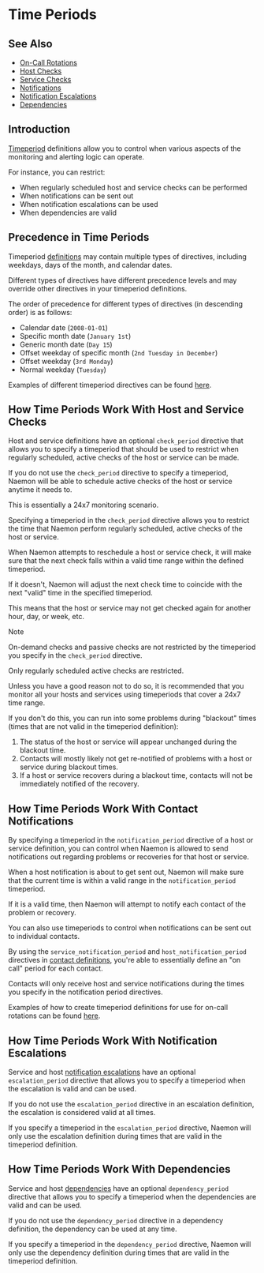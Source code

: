 # Time Periods

<div class="fa-icon-bg">
    <i class="fa-solid fa-clock fa-7x"></i>
</div>


## See Also
- [On-Call Rotations](oncallrotation)
- [Host Checks](hostchecks)
- [Service Checks](servicechecks)
- [Notifications](notifications)
- [Notification Escalations](escalations)
- [Dependencies](dependencies)

## Introduction

[Timeperiod](objectdefinitions#timeperiod) definitions allow you
to control when various aspects of the monitoring and alerting logic can operate.

For instance, you can restrict:

 - When regularly scheduled host and service checks can be performed
 - When notifications can be sent out
 - When notification escalations can be used
 - When dependencies are valid



## Precedence in Time Periods

Timeperiod [definitions](objectdefinitions#timeperiod) may contain
multiple types of directives, including weekdays, days of the month, and calendar dates.

Different types of directives have different precedence levels and may override
other directives in your timeperiod definitions.

The order of precedence for different types of directives (in descending order) is as follows:

 - Calendar date (`2008-01-01`)
 - Specific month date (`January 1st`)
 - Generic month date (`Day 15`)
 - Offset weekday of specific month (`2nd Tuesday in December`)
 - Offset weekday (`3rd Monday`)
 - Normal weekday (`Tuesday`)

Examples of different timeperiod directives can be found [here](objectdefinitions#timeperiod).



## How Time Periods Work With Host and Service Checks

Host and service definitions have an optional `check_period` directive that
allows you to specify a timeperiod that should be used to restrict when regularly
scheduled, active checks of the host or service can be made.

If you do not use the `check_period` directive to specify a timeperiod,
Naemon will be able to schedule active checks of the host or service anytime it needs to.

This is essentially a 24x7 monitoring scenario.

Specifying a timeperiod in the `check_period` directive allows you to restrict
the time that Naemon perform regularly scheduled, active checks of the host or service.

When Naemon attempts to reschedule a host or service check, it will make
sure that the next check falls within a valid time range within the defined timeperiod.

If it doesn't, Naemon will adjust the next check time to coincide
with the next "valid" time in the specified timeperiod.

This means that the host or service may not get checked again for
another hour, day, or week, etc.

> [!NOTE]
> On-demand checks and passive checks are not restricted by the timeperiod you specify in the `check_period` directive.

Only regularly scheduled active checks are restricted.

Unless you have a good reason not to do so, it is recommended that you monitor all
your hosts and services using timeperiods that cover a 24x7 time range.

If you don't do this, you can run into some problems during "blackout" times (times that are not valid in the timeperiod definition):

1. The status of the host or service will appear unchanged during the blackout time.
2. Contacts will mostly likely not get re-notified of problems with a host or service during blackout times.
3. If a host or service recovers during a blackout time, contacts will not be immediately notified of the recovery.



## How Time Periods Work With Contact Notifications

By specifying a timeperiod in the `notification_period` directive of a host
or service definition, you can control when Naemon is allowed to send notifications
out regarding problems or recoveries for that host or service.

When a host notification is about to get sent out, Naemon will make sure that
the current time is within a valid range in the `notification_period` timeperiod.

If it is a valid time, then Naemon will attempt to notify each contact of the
problem or recovery.

You can also use timeperiods to control when notifications can be sent out to individual contacts.

By using the `service_notification_period` and `host_notification_period`
directives in [contact definitions](objectdefinitions#contact), you're able to essentially define an "on call" period for each contact.

Contacts will only receive host and service notifications during the
times you specify in the notification period directives.

Examples of how to create timeperiod definitions for use for on-call
rotations can be found [here](oncallrotation).



## How Time Periods Work With Notification Escalations

Service and host [notification escalations](escalations) have
an optional `escalation_period` directive that allows you to specify
a timeperiod when the escalation is valid and can be used.

If you do not use the `escalation_period` directive in an escalation
definition, the escalation is considered valid at all times.

If you specify a timeperiod in the `escalation_period` directive,
Naemon will only use the escalation definition during times that are valid
in the timeperiod definition.



## How Time Periods Work With Dependencies

Service and host [dependencies](dependencies) have an optional
`dependency_period` directive that allows you to specify a timeperiod
when the dependencies are valid and can be used.

If you do not use the `dependency_period` directive in a dependency
definition, the dependency can be used at any time.

If you specify a timeperiod in the `dependency_period` directive, Naemon
will only use the dependency definition during times that are valid in the timeperiod definition.
